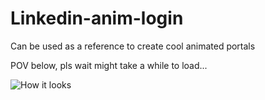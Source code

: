 # Linkedin-anim-login

Can be used as a reference to create cool animated portals

POV below, pls wait might take a while to load...

![How it looks](https://github.com/raj-saroj-vst-au4/Linkedin-anim-login/blob/master/POC.gif?raw=true)
